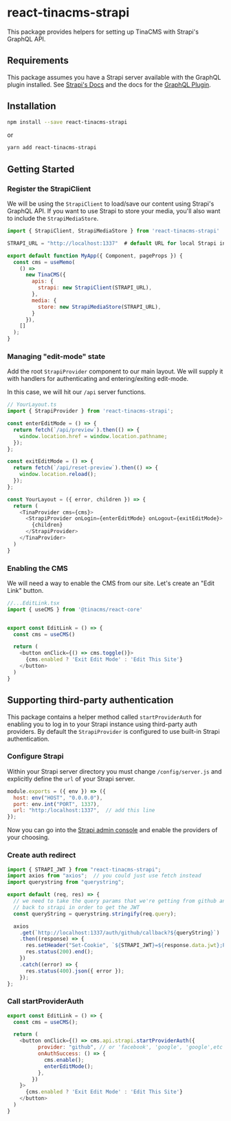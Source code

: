 # react-tinacms-strapi

This package provides helpers for setting up TinaCMS with Strapi's GraphQL API.

## Requirements

This package assumes you have a Strapi server available with the GraphQL plugin installed. See [Strapi's Docs](https://strapi.io/documentation/v3.x/getting-started/quick-start.html) and the docs for the [GraphQL Plugin](https://strapi.io/documentation/v3.x/plugins/graphql.html#usage).

## Installation
```bash
npm install --save react-tinacms-strapi
```
or

```bash
yarn add react-tinacms-strapi
```

## Getting Started

### Register the StrapiClient
We will be using the `StrapiClient` to load/save our content using Strapi's GraphQL API. If you want to use Strapi to store your media, you'll also want to include the `StrapiMediaStore`.


```js
import { StrapiClient, StrapiMediaStore } from 'react-tinacms-strapi'

STRAPI_URL = "http://localhost:1337"  # default URL for local Strapi instance

export default function MyApp({ Component, pageProps }) {
  const cms = useMemo(
    () =>
      new TinaCMS({
        apis: {
          strapi: new StrapiClient(STRAPI_URL),
        },
        media: {
          store: new StrapiMediaStore(STRAPI_URL),
        }
      }),
    []
  );
}
```

### Managing "edit-mode" state

Add the root `StrapiProvider` component to our main layout. We will supply it with handlers for authenticating and entering/exiting edit-mode.

In this case, we will hit our `/api` server functions.

```js
// YourLayout.ts
import { StrapiProvider } from 'react-tinacms-strapi';

const enterEditMode = () => {
  return fetch(`/api/preview`).then(() => {
    window.location.href = window.location.pathname;
  });
};

const exitEditMode = () => {
  return fetch(`/api/reset-preview`).then(() => {
    window.location.reload();
  });
};

const YourLayout = ({ error, children }) => {
  return (
    <TinaProvider cms={cms}>
      <StrapiProvider onLogin={enterEditMode} onLogout={exitEditMode}>
        {children}
      </StrapiProvider>
    </TinaProvider>
  )
}
```

### Enabling the CMS
We will need a way to enable the CMS from our site. Let's create an "Edit Link" button.

```js
//...EditLink.tsx
import { useCMS } from '@tinacms/react-core'


export const EditLink = () => {
  const cms = useCMS()

  return (
    <button onClick={() => cms.toggle()}>
      {cms.enabled ? 'Exit Edit Mode' : 'Edit This Site'}
    </button>
  )
}
```

## Supporting third-party authentication

This package contains a helper method called `startProviderAuth` for enabling you to log in to your Strapi instance using third-party auth providers. By default the `StrapiProvider` is configured to use built-in Strapi authentication.

### Configure Strapi

Within your Strapi server directory you must change `/config/server.js` and explicitly define the `url` of your Strapi server.

```js
module.exports = ({ env }) => ({
  host: env("HOST", "0.0.0.0"),
  port: env.int("PORT", 1337),
  url: "http:/localhost:1337",  // add this line
});
```

Now you can go into the [Strapi admin console](http://localhost:1337/admin/plugins/users-permissions/providers) and enable the providers of your choosing.

### Create auth redirect

```js
import { STRAPI_JWT } from "react-tinacms-strapi";
import axios from "axios";  // you could just use fetch instead
import querystring from "querystring";

export default (req, res) => {
  // we need to take the query params that we're getting from github and post them
  // back to strapi in order to get the JWT
  const queryString = querystring.stringify(req.query);

  axios
    .get(`http://localhost:1337/auth/github/callback?${queryString}`)
    .then((response) => {
      res.setHeader("Set-Cookie", `${STRAPI_JWT}=${response.data.jwt};Path=/`);
      res.status(200).end();
    })
    .catch((error) => {
      res.status(400).json({ error });
    });
};
```

### Call startProviderAuth

```js
export const EditLink = () => {
  const cms = useCMS();

  return (
    <button onClick={() => cms.api.strapi.startProviderAuth({
          provider: "github", // or 'facebook', 'google', 'google',etc 
          onAuthSuccess: () => { 
            cms.enable();
            enterEditMode();
          },
        })
    }>
      {cms.enabled ? 'Exit Edit Mode' : 'Edit This Site'}
    </button>
  )
}

```
